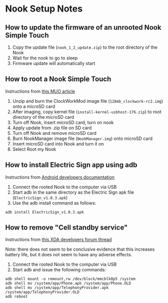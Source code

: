 # Nook Setup Notes

## How to update the firmware of an unrooted Nook Simple Touch
1. Copy the update file (`nook_1_2_update.zip`) to the root directory of the Nook
2. Wait for the nook to go to sleep
3. Firmware update will automatically start

## How to root a Nook Simple Touch
Instructions from [this MUO article](https://www.makeuseof.com/tag/hack-your-nook-simple-touch-into-a-super-e-reader-in-three-easy-steps/)

1. Unzip and burn the ClockWorkMod image file (`128mb_clockwork-rc2.img`) onto a microSD card
2. After imaging, copy kernel file (`install-kernel-usbhost-176.zip`) to root directory of the microSD card
3. Turn off Nook, insert microSD card, turn on nook
4. Apply update from .zip file on SD card
5. Turn off Nook and remove microSD card
6. Burn NookManager image file (`NookManager.img`) onto microSD card
7. Insert microSD card into Nook and turn it on
8. Select Root my Nook

## How to install Electric Sign app using adb
Instructions from [Android developers documentation](https://developer.android.com/studio/command-line/adb#move)
1. Connect the rooted Nook to the computer via USB
2. Start adb in the same directory as the Electric Sign apk file (`ElectricSign_v1.0.3.apk`)
3. Use the adb install command as follows:

 ```adb install ElectricSign_v1.0.3.apk```

## How to remove "Cell standby service"
Instructions from [this XDA developers forum thread](https://forum.xda-developers.com/t/script-remove-cell-standby-service-no-effect-on-battery-life.888216/)

Note: there does not seem to be conclusive evidence that this increases battery life, but it does not seem to have any adverse effects.

1. Connect the rooted Nook to the computer via USB
2. Start adb and issue the following commands:


```
adb shell mount -o remount,rw /dev/block/mmcblk0p5 /system
adb shell mv /system/app/Phone.apk /system/app/Phone.OLD
adb shell mv /system/app/TelephonyProvider.apk /system/app/TelephonyProvider.OLD
adb reboot
```
